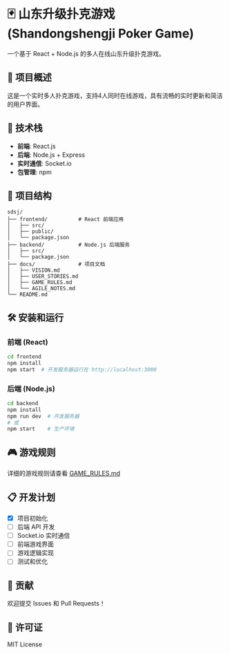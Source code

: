 # 🃏 山东升级扑克游戏 (Shandongshengji Poker Game)

一个基于 React + Node.js 的多人在线山东升级扑克游戏。

## 🎯 项目概述

这是一个实时多人扑克游戏，支持4人同时在线游戏，具有流畅的实时更新和简洁的用户界面。

## 🚀 技术栈

- **前端**: React.js
- **后端**: Node.js + Express
- **实时通信**: Socket.io
- **包管理**: npm

## 📁 项目结构

```
sdsj/
├── frontend/          # React 前端应用
│   ├── src/
│   ├── public/
│   └── package.json
├── backend/           # Node.js 后端服务
│   ├── src/
│   └── package.json
├── docs/              # 项目文档
│   ├── VISION.md
│   ├── USER_STORIES.md
│   ├── GAME_RULES.md
│   └── AGILE_NOTES.md
└── README.md
```

## 🛠️ 安装和运行

### 前端 (React)
```bash
cd frontend
npm install
npm start  # 开发服务器运行在 http://localhost:3000
```

### 后端 (Node.js)
```bash
cd backend
npm install
npm run dev  # 开发服务器
# 或
npm start    # 生产环境
```

## 🎮 游戏规则

详细的游戏规则请查看 [GAME_RULES.md](docs/GAME_RULES.md)

## 📋 开发计划

- [x] 项目初始化
- [ ] 后端 API 开发
- [ ] Socket.io 实时通信
- [ ] 前端游戏界面
- [ ] 游戏逻辑实现
- [ ] 测试和优化

## 🤝 贡献

欢迎提交 Issues 和 Pull Requests！

## 📄 许可证

MIT License
